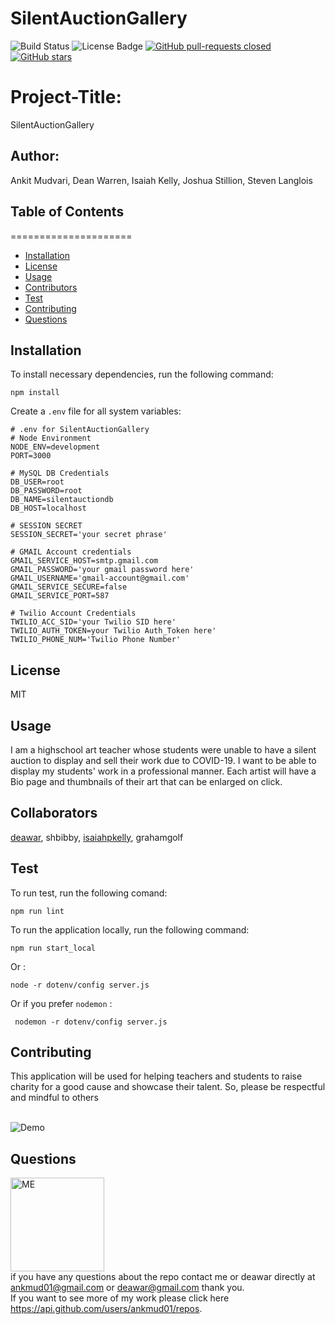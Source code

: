 # SilentAuctionGallery
![Build Status](https://img.shields.io/badge/build-passing-brightgreen?style=plastic)
        <img src="https://img.shields.io/badge/license-MIT-green?style=plastic" alt="License Badge">  [![GitHub pull-requests closed](https://img.shields.io/github/issues-pr-closed/Naereen/StrapDown.js.svg?style=plastic)](https://GitHub.com/Naereen/StrapDown.js/pull/) [![GitHub stars](https://img.shields.io/github/stars/Naereen/StrapDown.js.svg?style=social&label=Star&maxAge=2592000)](https://GitHub.com/Naereen/StrapDown.js/stargazers/)

# Project-Title: 
SilentAuctionGallery

## Author: 
Ankit Mudvari, Dean Warren, Isaiah Kelly, Joshua Stillion, Steven Langlois

## Table of Contents
=====================
* [Installation](#installation)
* [License](#license)
* [Usage](#usage)
* [Contributors](#contributors)
* [Test](#test)
* [Contributing](#contributing)
* [Questions](#questions)

## Installation
To install necessary dependencies, run the following command:<br>
```
npm install
```
Create a `.env` file for all system variables:
```
# .env for SilentAuctionGallery
# Node Environment
NODE_ENV=development
PORT=3000

# MySQL DB Credentials
DB_USER=root
DB_PASSWORD=root
DB_NAME=silentauctiondb
DB_HOST=localhost

# SESSION SECRET
SESSION_SECRET='your secret phrase'

# GMAIL Account credentials
GMAIL_SERVICE_HOST=smtp.gmail.com
GMAIL_PASSWORD='your gmail password here'
GMAIL_USERNAME='gmail-account@gmail.com'
GMAIL_SERVICE_SECURE=false
GMAIL_SERVICE_PORT=587

# Twilio Account Credentials
TWILIO_ACC_SID='your Twilio SID here'
TWILIO_AUTH_TOKEN=your Twilio Auth_Token here'
TWILIO_PHONE_NUM='Twilio Phone Number'
```

## License
MIT

## Usage
I am a highschool art teacher whose students were unable to have a silent auction to display and sell their work due to COVID-19. I want to be able to display my students' work in a professional manner. Each artist will have a Bio page and thumbnails of their art that can be enlarged on click. 

## Collaborators
[deawar](https://api.github.com/users/deawar/repos), shbibby, [isaiahpkelly](https://api.github.com/users/isaiahkelly/repos), grahamgolf

## Test
To run test, run the following comand:<br>
```
npm run lint
```
To run the application locally, run the following command:<br>
```
npm run start_local
```
Or :<br>
```
node -r dotenv/config server.js 
```
Or if you prefer `nodemon` :<br>
```
 nodemon -r dotenv/config server.js
```

## Contributing
This application will be used for helping teachers and students to raise charity for a good cause and showcase their talent. So, please be respectful and mindful to others

<br>
<img src="https://prezi.com/view/laFRI0MbylYOWSvRisPr/" alt="Demo">

## Questions

<img src="https://avatars0.githubusercontent.com/u/59261007?v=4" alt="ME" width="150" height="150"><br>
if you have any questions about the repo contact me or deawar directly at ankmud01@gmail.com or deawar@gmail.com thank you.<br>
If you want to see more of my work please click here https://api.github.com/users/ankmud01/repos.

